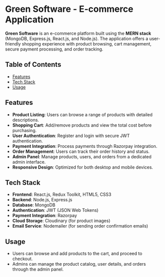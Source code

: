 # Green Software - E-commerce Application

**Green Software** is an e-commerce platform built using the **MERN stack** (MongoDB, Express.js, React.js, and Node.js). The application offers a user-friendly shopping experience with product browsing, cart management, secure payment processing, and order tracking.

## Table of Contents

- [Features](#features)
- [Tech Stack](#tech-stack)
- [Usage](#usage)


## Features

- **Product Listing**: Users can browse a range of products with detailed descriptions.
- **Shopping Cart**: Add/remove products and view the total cost before purchasing.
- **User Authentication**: Register and login with secure JWT authentication.
- **Payment Integration**: Process payments through Razorpay integration.
- **Order Management**: Users can track their order history and status.
- **Admin Panel**: Manage products, users, and orders from a dedicated admin interface.
- **Responsive Design**: Optimized for both desktop and mobile devices.

## Tech Stack

- **Frontend**: React.js, Redux Toolkit, HTML5, CSS3
- **Backend**: Node.js, Express.js
- **Database**: MongoDB
- **Authentication**: JWT (JSON Web Tokens)
- **Payment Integration**: Razorpay
- **Cloud Storage**: Cloudinary (for product images)
- **Email Service**: Nodemailer (for sending order confirmation emails)

## Usage

- Users can browse and add products to the cart, and proceed to checkout.
- Admins can manage the product catalog, user details, and orders through the admin panel.
